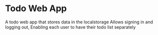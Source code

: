 # Todo Web App
A todo web app that stores data in the localstorage
Allows signing in and logging out,
Enabling each user to have their todo list separately

